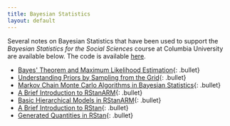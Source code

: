 ```yaml
---
title: Bayesian Statistics
layout: default
---
```


Several notes on Bayesian Statistics that have been used to support the *Bayesian Statistics for the Social Sciences* course at Columbia University are available below. The code is available [here](https://github.com/imadmali/bsss).  

* [Bayes' Theorem and Maximum Likelihood Estimation](/bayesian-statistics/bayes){: .bullet}  
* [Understanding Priors by Sampling from the Grid](/bayesian-statistics/priors){: .bullet}
* [Markov Chain Monte Carlo Algorithms in Bayesian Statistics](/bayesian-statistics/mcmc){: .bullet}
* [A Brief Introduction to RStanARM](/bayesian-statistics/rstanarm/intro){: .bullet}
* [Basic Hierarchical Models in RStanARM](/bayesian-statistics/rstanarm/hierarchical){: .bullet}
* [A Brief Introduction to RStan](/bayesian-statistics/rstan/intro){: .bullet}
* [Generated Quantities in RStan](/bayesian-statistics/rstan/generated-quantities){: .bullet}
